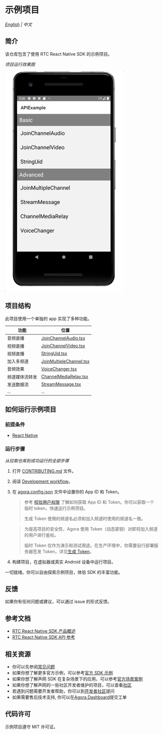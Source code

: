 # 示例项目

_[English](README.md) | 中文_

## 简介

该仓库包含了使用 RTC React Native SDK 的示例项目。

*项目运行效果图*

![img.png](img.png)

## 项目结构

此项目使用一个单独的 app 实现了多种功能。

| 功能                                             | 位置                                                                                                                    |
| ------------------------------------------------ | ----------------------------------------------------------------------------------------------------------------------- |
| 音频直播                                         | [JoinChannelAudio.tsx](./src/examples/basic/JoinChannelAudio/JoinChannelAudio.tsx)                  |
| 视频直播                                         | [JoinChannelVideo.tsx](./src/examples/basic/JoinChannelVideo/JoinChannelVideo.tsx)                  |
| 视频直播                                         | [StringUid.tsx](./src/examples/basic/StringUid/StringUid.tsx)                  |
| 加入多频道                                        | [JoinMultipleChannel.tsx](./src/examples/advanced/JoinMultipleChannel/JoinMultipleChannel.tsx)                  |
| 音频效果                                         | [VoiceChanger.tsx](./src/examples/advanced/VoiceChanger/VoiceChanger.tsx)                  |
| 频道媒体流转发                                    | [ChannelMediaRelay.tsx](./src/examples/advanced/ChannelMediaRelay/ChannelMediaRelay.tsx)                  |
| 发送数据流                                        | [StreamMessage.tsx](./src/examples/advanced/StreamMessage/StreamMessage.tsx)                  |
| ...                                             | ...                  |

## 如何运行示例项目

### 前提条件

- [React Native](https://reactnative.dev/docs/environment-setup)

### 运行步骤

*从拉取仓库到成功运行的全部步骤*

1. 打开 [CONTRIBUTING.md](../CONTRIBUTING.md) 文件。
2. 阅读 [Development workflow](../CONTRIBUTING.md#development-workflow)。
3. 在 [agora.config.json](./src/config/agora.config.json) 文件中设置你的 App ID 和 Token。

   > 参考 [校验用户权限](https://docs.agora.io/cn/Agora%20Platform/token) 了解如何获取 App ID 和 Token。你可以获取一个临时 token，快速运行示例项目。
   >
   > 生成 Token 使用的频道名必须和加入频道时使用的频道名一致。

   > 为提高项目的安全性，Agora 使用 Token（动态密钥）对即将加入频道的用户进行鉴权。
   >
   > 临时 Token 仅作为演示和测试用途。在生产环境中，你需要自行部署服务器签发 Token，详见[生成 Token](https://docs.agora.io/cn/Interactive%20Broadcast/token_server)。

4. 构建项目，在虚拟器或真实 Android 设备中运行项目。

一切就绪。你可以自由探索示例项目，体验 SDK 的丰富功能。

## 反馈

如果你有任何问题或建议，可以通过 issue 的形式反馈。

## 参考文档

- [RTC React Native SDK 产品概述](https://docs.agora.io/cn/Interactive%20Broadcast/product_live?platform=React%20Native)
- [RTC React Native SDK API 参考](https://docs.agora.io/cn/Interactive%20Broadcast/API%20Reference/react_native/index.html)

## 相关资源

- 你可以先参阅[常见问题](https://docs.agora.io/cn/faq)
- 如果你想了解更多官方示例，可以参考[官方 SDK 示例](https://github.com/AgoraIO)
- 如果你想了解声网 SDK 在复杂场景下的应用，可以参考[官方场景案例](https://github.com/AgoraIO-usecase)
- 如果你想了解声网的一些社区开发者维护的项目，可以查看[社区](https://github.com/AgoraIO-Community)
- 若遇到问题需要开发者帮助，你可以到[开发者社区](https://rtcdeveloper.com/)提问
- 如果需要售后技术支持, 你可以在[Agora Dashboard](https://dashboard.agora.io)提交工单

## 代码许可

示例项目遵守 MIT 许可证。
